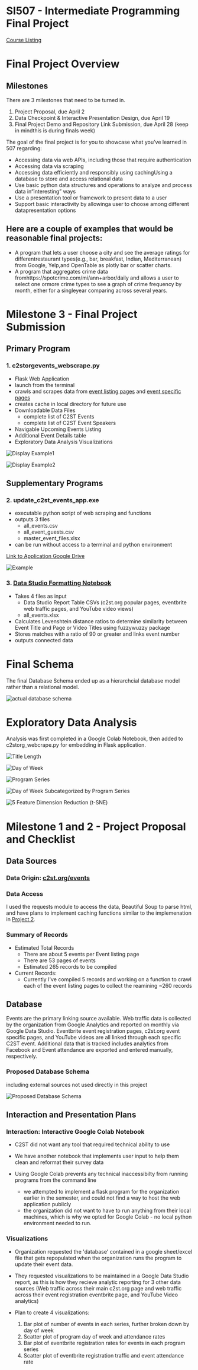 # SI507 - Intermediate Programming Final Project
[Course Listing](https://www.si.umich.edu/programs/courses/507/)

# Final Project Overview

## Milestones

There are 3 milestones that need to be turned in.
1. Project Proposal, due April 2
2. Data Checkpoint & Interactive Presentation Design, due April 19
3. Final Project Demo and Repository Link Submission, due April 28 (keep in mindthis is during finals week)

The goal of the final project is for you to showcase what you’ve learned in 507 regarding:
- Accessing data via web APIs, including those that require authentication
- Accessing data via scraping
- Accessing data efficiently and responsibly using cachingUsing a database to store and access relational data
- Use basic python data structures and operations to analyze and process data in“interesting” ways
- Use a presentation tool or framework to present data to a user
- Support basic interactivity by allowinga user to choose among different datapresentation options

## Here are a couple of examples that would be reasonable final projects:
- A program that lets a user choose a city and see the average ratings for differentrestaurant types(e.g., bar, breakfast, Indian, Mediterranean) from Google, Yelp,and OpenTable as plotly bar or scatter charts.
- A program that aggregates crime data fromhttps://spotcrime.com/mi/ann+arbor/daily and allows a user to select one ormore crime types to see a graph of crime frequency by month, either for a singleyear comparing across several years.

# Milestone 3 - Final Project Submission

## Primary Program

### 1. c2storgevents_webscrape.py

- Flask Web Application
- launch from the terminal
- crawls and scrapes data from [event listing pages](https://www.c2st.org/events) and [event specific pages](https://www.c2st.org/event/building-equity-sustaining-bipoc-in-stem/) 
- creates cache in local directory for future use
- Downloadable Data Files
    - complete list of C2ST Events
    - complete list of C2ST Event Speakers 
- Navigable Upcoming Events Listing
- Additional Event Details table
- Exploratory Data Analysis Visualizations

![Display Example1](https://github.com/s-ryanlee/ChicagoCouncilSciTech/blob/110432c4fdfcf4233bac183c5933a1d6cf24265d/assets/SI507images/c2st_flask_display1.PNG)

![Display Example2](https://github.com/s-ryanlee/ChicagoCouncilSciTech/blob/8fed82bf3a245947bd67de662b466b3761c7c01b/assets/SI507images/c2st_flask_display2.PNG)

## Supplementary Programs

### 2. update_c2st_events_app.exe

- executable python script of web scraping and functions
- outputs 3 files
    - all_events.csv
    - all_event_guests.csv
    - master_event_files.xlsx
- can be run without access to a terminal and python environment

[Link to Application Google Drive](https://drive.google.com/file/d/1dfHji4Bc6DGnxBy3bmzvHl_TrvuJzVzy/view?usp=sharing)
 
![Example](https://github.com/s-ryanlee/ChicagoCouncilSciTech/blob/6845f1d91b7be4bc816ea57ef35759969c9262d3/assets/SI507images/exe_fetching.PNG)

### 3. [Data Studio Formatting Notebook](https://github.com/s-ryanlee/ChicagoCouncilSciTech/blob/e8a14a0bb7d6e1da5de8c1dc3a7a8194a86253ee/database/SI507_Project/DataStudioFormatting.ipynb)

- Takes 4 files as input
    - Data Studio Report Table CSVs (c2st.org popular pages, eventbrite web traffic pages, and YouTube video views)
    - all_events.xlsx
- Calculates Levenshtein distance ratios to determine similarity between Event Title and Page or Video Titles using fuzzywuzzy package
- Stores matches with a ratio of 90 or greater and links event number
- outputs connected data
 
# Final Schema

The final Database Schema ended up as a hierarchcial database model rather than a relational model. 

![actual database schema](https://github.com/s-ryanlee/ChicagoCouncilSciTech/blob/6845f1d91b7be4bc816ea57ef35759969c9262d3/assets/SI507images/webscrape_actual_erd.png)

# Exploratory Data Analysis

Analysis was first completed in a Google Colab Notebook, then added to c2storg_webcrape.py for embedding in Flask application.

![Title Length](https://github.com/s-ryanlee/ChicagoCouncilSciTech/blob/6845f1d91b7be4bc816ea57ef35759969c9262d3/assets/SI507images/name%20length%20categories.PNG)

![Day of Week](https://github.com/s-ryanlee/ChicagoCouncilSciTech/blob/6845f1d91b7be4bc816ea57ef35759969c9262d3/assets/SI507images/weekday%20categories.PNG)

![Program Series](https://github.com/s-ryanlee/ChicagoCouncilSciTech/blob/9c5e5429279cc919701b385770acaeb4bc270622/assets/SI507images/series%20categories.PNG)

![Day of Week Subcategorized by Program Series](https://github.com/s-ryanlee/ChicagoCouncilSciTech/blob/9c5e5429279cc919701b385770acaeb4bc270622/assets/SI507images/total%20events%20by%20day%20of%20week%20and%20series.PNG)

![5 Feature Dimension Reduction (t-SNE)](https://github.com/s-ryanlee/ChicagoCouncilSciTech/blob/9c5e5429279cc919701b385770acaeb4bc270622/assets/SI507images/C2ST_Cluster_EDA.png)

# Milestone 1 and 2 - Project Proposal and Checklist

## Data Sources

### Data Origin: [c2st.org/events](https://www.c2st.org/events)

### Data Access

I used the requests module to access the data, Beautiful Soup to parse html, and have plans to implement caching functions similar to the implemenation in [Project 2](https://github.com/s-ryanlee/Project2Winter2021). 

### Summary of Records

- Estimated Total Records
    - There are about 5 events per Event listing page
    - There are 53 pages of events
    - Estimated 265 records to be compiled
- Current Records:
    - Currently I've compiled 5 records and working on a function to crawl each of the event listing pages to collect the reamining ~260 records

## Database

Events are the primary linking source available. Web traffic data is collected by the organization from Google Analytics and reported on monthly via Google Data Studio.
Eventbrite event registration pages, c2st.org event specific pages, and YouTube videos are all linked through each specific C2ST event. 
Additional data that is tracked includes analytics from Facebook and Event attendance are exported and entered manually, respectively.

### Proposed Database Schema

including external sources not used directly in this project

![Proposed Database Schema](https://github.com/s-ryanlee/ChicagoCouncilSciTech/blob/3aeac20d5c9d46f782c02ce23867640c0cb10a62/assets/SI507images/webscrape_erd.png)

## Interaction and Presentation Plans

### Interaction: Interactive Google Colab Notebook

- C2ST did not want any tool that required technical ability to use

- We have another notebook that implements user input to help them clean and reformat their survey data

- Using Google Colab prevents any technical inaccessibilty from running programs from the command line
    - we attempted to implement a flask program for the organization earlier in the semester, and could not find a way to host the web application publicly
    - the organization did not want to have to run anything from their local machines, which is why we opted for Google Colab - no local python environment needed to run.

### Visualizations

- Organization requested the 'database' contained in a google sheet/excel file that gets repopulated when the organization runs the program to update their event data.

- They requested visualizations to be maintained in a Google Data Studio report, as this is how they recieve analytic reporting for 3 other data sources (Web traffic across their main c2st.org page and web traffic across their event registration eventbrite page, and YouTube Video analytics)

- Plan to create 4 visualizations: 
    1. Bar plot of number of events in each series, further broken down by day of week
    2. Scatter plot of program day of week and attendance rates
    3. Bar plot of eventbrite registration rates for events in each program series
    4. Scatter plot of eventbrite registration traffic and event attendance rate
